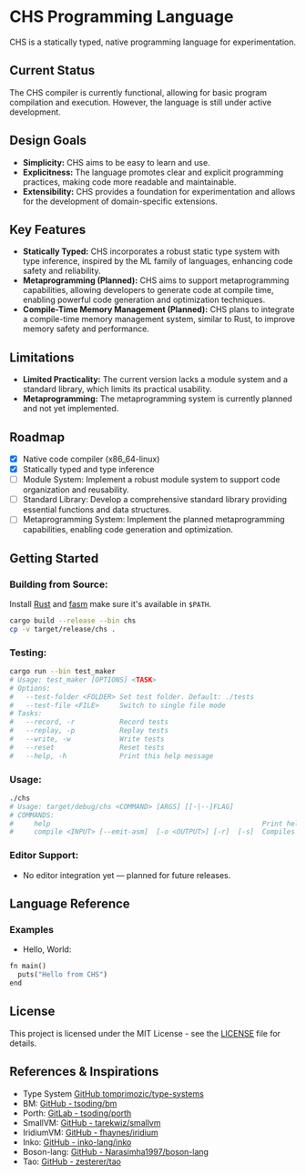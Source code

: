 # CHS Programming Language

CHS is a statically typed, native programming language for experimentation.

## Current Status

The CHS compiler is currently functional, allowing for basic program compilation and execution. However, the language is still under active development.

## Design Goals

- **Simplicity:** CHS aims to be easy to learn and use.
- **Explicitness:** The language promotes clear and explicit programming practices, making code more readable and maintainable.
- **Extensibility:** CHS provides a foundation for experimentation and allows for the development of domain-specific extensions.

## Key Features

- **Statically Typed:** CHS incorporates a robust static type system with type inference, inspired by the ML family of languages, enhancing code safety and reliability.
- **Metaprogramming (Planned):** CHS aims to support metaprogramming capabilities, allowing developers to generate code at compile time, enabling powerful code generation and optimization techniques.
- **Compile-Time Memory Management (Planned):** CHS plans to integrate a compile-time memory management system, similar to Rust, to improve memory safety and performance.

## Limitations

- **Limited Practicality:** The current version lacks a module system and a standard library, which limits its practical usability.
- **Metaprogramming:** The metaprogramming system is currently planned and not yet implemented.

## Roadmap

- [x] Native code compiler (x86_64-linux)
- [x] Statically typed and type inference
- [ ] Module System: Implement a robust module system to support code organization and reusability.
- [ ] Standard Library: Develop a comprehensive standard library providing essential functions and data structures.
- [ ] Metaprogramming System: Implement the planned metaprogramming capabilities, enabling code generation and optimization.

## Getting Started

### Building from Source:

Install [Rust](https://www.rust-lang.org/) and [fasm](https://flatassembler.net/) make sure it's available in `$PATH`.

```bash
cargo build --release --bin chs
cp -v target/release/chs .
```

### Testing:

```bash
cargo run --bin test_maker
# Usage: test_maker [OPTIONS] <TASK>
# Options:
#   --test-folder <FOLDER> Set test folder. Default: ./tests
#   --test-file <FILE>     Switch to single file mode
# Tasks:
#   --record, -r           Record tests
#   --replay, -p           Replay tests
#   --write, -w            Write tests
#   --reset                Reset tests
#   --help, -h             Print this help message
```


### Usage:

```bash
./chs
# Usage: target/debug/chs <COMMAND> [ARGS] [[-|--]FLAG]
# COMMANDS:
#     help                                                    Print help message
#     compile <INPUT> [--emit-asm]  [-o <OUTPUT>] [-r]  [-s]  Compiles the program.
```

### Editor Support:

- No editor integration yet — planned for future releases.

## Language Reference

### Examples

- Hello, World:

```chs
fn main()
  puts("Hello from CHS")
end
```

## License

This project is licensed under the MIT License - see the [LICENSE](LICENSE) file for details.

## References & Inspirations

- Type System [GitHub tomprimozic/type-systems](https://github.com/tomprimozic/type-systems)
- BM: [GitHub - tsoding/bm](https://github.com/tsoding/bm)
- Porth: [GitLab - tsoding/porth](https://gitlab.com/tsoding/porth)
- SmallVM: [GitHub - tarekwiz/smallvm](https://github.com/tarekwiz/smallvm)
- IridiumVM: [GitHub - fhaynes/iridium](https://github.com/fhaynes/iridium)
- Inko: [GitHub - inko-lang/inko](https://github.com/inko-lang/inko)
- Boson-lang: [GitHub - Narasimha1997/boson-lang](https://github.com/Narasimha1997/boson-lang)
- Tao: [GitHub - zesterer/tao](https://github.com/zesterer/tao)
